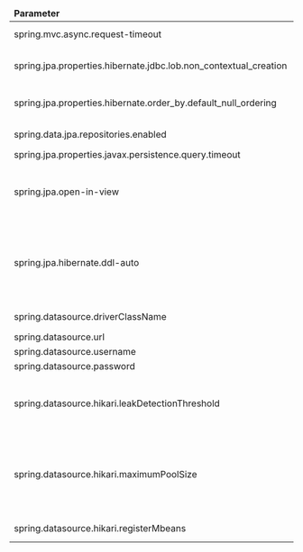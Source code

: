 <table>
  <thead>
      <tr>
          <td style="width: 25%"><b>Parameter</b></td><td style="width: 30%"><b>Environment Variable</b></td><td style="width: 15%"><b>Default Value</b></td><td style="width: 30%"><b>Description</b></td>
      </tr>
  </thead>
  <tbody>
      <tr>
          <td>spring.mvc.async.request-timeout</td>
          <td>SPRING_MVC_ASYNC_REQUEST_TIMEOUT</td>
          <td>30000</td>
          <td>The default timeout for asynchronous requests in milliseconds</td>
      </tr>
      <tr>
          <td>spring.jpa.properties.hibernate.jdbc.lob.non_contextual_creation</td>
          <td></td>
          <td>true</td>
          <td>Fix Postgres JPA Error (Method org.postgresql.jdbc.PgConnection.createClob() is not yet implemented)</td>
      </tr>
      <tr>
          <td>spring.jpa.properties.hibernate.order_by.default_null_ordering</td>
          <td>SPRING_JPA_PROPERTIES_HIBERNATE_ORDER_BY_DEFAULT_NULL_ORDERING</td>
          <td>last</td>
          <td>Note: as for current Spring JPA version, custom NullHandling for the Sort.Order is ignored and this parameter is used</td>
      </tr>
      <tr>
          <td>spring.data.jpa.repositories.enabled</td>
          <td></td>
          <td>true</td>
          <td>Enable/Disable the Spring Data JPA repositories support</td>
      </tr>
      <tr>
          <td>spring.jpa.properties.javax.persistence.query.timeout</td>
          <td>JAVAX_PERSISTENCE_QUERY_TIMEOUT</td>
          <td>30000</td>
          <td>General timeout for JDBC queries</td>
      </tr>
      <tr>
          <td>spring.jpa.open-in-view</td>
          <td></td>
          <td>false</td>
          <td>Enabled by default. Therefore, database queries may be performed during view rendering. Explicitly configure spring.jpa.open-in-view to disable this warning</td>
      </tr>
      <tr>
          <td>spring.jpa.hibernate.ddl-auto</td>
          <td></td>
          <td>none</td>
          <td>You can set a Hibernate feature that controls the DDL behavior in a more fine-grained way. The standard Hibernate property values are none, validate, update, create-drop. Spring Boot chooses a default value for you based on whether it thinks your database is embedded (default create-drop) or not (default none)</td>
      </tr>
      <tr>
          <td>spring.datasource.driverClassName</td>
          <td>SPRING_DRIVER_CLASS_NAME</td>
          <td>org.postgresql.Driver</td>
          <td>Database driver for Spring JPA - org.postgresql.Driver</td>
      </tr>
      <tr>
          <td>spring.datasource.url</td>
          <td>SPRING_DATASOURCE_URL</td>
          <td>jdbc:postgresql://localhost:5432/thingsboard</td>
          <td>Database connection URL</td>
      </tr>
      <tr>
          <td>spring.datasource.username</td>
          <td>SPRING_DATASOURCE_USERNAME</td>
          <td>postgres</td>
          <td>Database username</td>
      </tr>
      <tr>
          <td>spring.datasource.password</td>
          <td>SPRING_DATASOURCE_PASSWORD</td>
          <td>postgres</td>
          <td>Database password</td>
      </tr>
      <tr>
          <td>spring.datasource.hikari.leakDetectionThreshold</td>
          <td>SPRING_DATASOURCE_HIKARI_LEAK_DETECTION_THRESHOLD</td>
          <td>0</td>
          <td>This property controls the amount of time that a connection can be out of the pool before a message is logged indicating a possible connection leak. A value of 0 means leak detection is disabled</td>
      </tr>
      <tr>
          <td>spring.datasource.hikari.maximumPoolSize</td>
          <td>SPRING_DATASOURCE_MAXIMUM_POOL_SIZE</td>
          <td>16</td>
          <td>This property allows the number of connections in the pool to increase as demand increases. At the same time, the property ensures that the pool doesn't grow to the point of exhausting a system's resources, which ultimately affects an application's performance and availability</td>
      </tr>
      <tr>
          <td>spring.datasource.hikari.registerMbeans</td>
          <td>SPRING_DATASOURCE_HIKARI_REGISTER_MBEANS</td>
          <td>false</td>
          <td>Enable/Disable MBean to diagnose pools state via JMX</td>
      </tr>
  </tbody>
</table>
